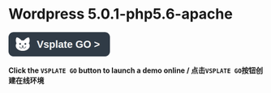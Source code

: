 # Wordpress 5.0.1-php5.6-apache

<a href="https://www.vsplate.com/?docker-compose=https://github.com/vsplate/dcenvs/wordpress/5.0.1-php5.6-apache"><img alt="VSPLATE GO" src="https://raw.githubusercontent.com/vsplate/images/master/vsgo_btn.png" width="200px"></a>

**Click the `VSPLATE GO` button to launch a demo online / 点击`VSPLATE GO`按钮创建在线环境**